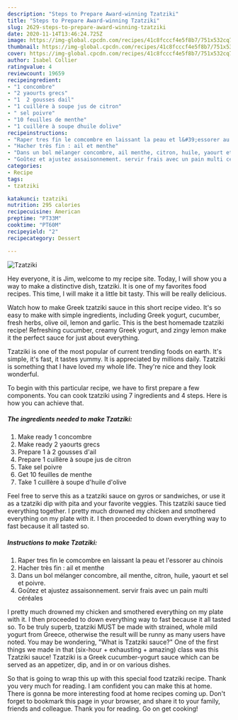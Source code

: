 ```yaml
---
description: "Steps to Prepare Award-winning Tzatziki"
title: "Steps to Prepare Award-winning Tzatziki"
slug: 2629-steps-to-prepare-award-winning-tzatziki
date: 2020-11-14T13:46:24.725Z
image: https://img-global.cpcdn.com/recipes/41c8fcccf4e5f8b7/751x532cq70/tzatziki-photo-principale-de-la-recette.jpg
thumbnail: https://img-global.cpcdn.com/recipes/41c8fcccf4e5f8b7/751x532cq70/tzatziki-photo-principale-de-la-recette.jpg
cover: https://img-global.cpcdn.com/recipes/41c8fcccf4e5f8b7/751x532cq70/tzatziki-photo-principale-de-la-recette.jpg
author: Isabel Collier
ratingvalue: 4
reviewcount: 19659
recipeingredient:
- "1 concombre"
- "2 yaourts grecs"
- "1  2 gousses dail"
- "1 cuillère à soupe jus de citron"
- " sel poivre"
- "10 feuilles de menthe"
- "1 cuillère à soupe dhuile dolive"
recipeinstructions:
- "Raper tres fin le comcombre en laissant la peau et l&#39;essorer au chinois"
- "Hacher très fin : ail et menthe"
- "Dans un bol mélanger concombre, ail menthe, citron, huile, yaourt et sel et poivre."
- "Goûtez et ajustez assaisonnement. servir frais avec un pain multi céréales"
categories:
- Recipe
tags:
- tzatziki

katakunci: tzatziki 
nutrition: 295 calories
recipecuisine: American
preptime: "PT33M"
cooktime: "PT60M"
recipeyield: "2"
recipecategory: Dessert

---
```



![Tzatziki](https://img-global.cpcdn.com/recipes/41c8fcccf4e5f8b7/751x532cq70/tzatziki-photo-principale-de-la-recette.jpg)

Hey everyone, it is Jim, welcome to my recipe site. Today, I will show you a way to make a distinctive dish, tzatziki. It is one of my favorites food recipes. This time, I will make it a little bit tasty. This will be really delicious.

Watch how to make Greek tzatziki sauce in this short recipe video. It&#39;s so easy to make with simple ingredients, including Greek yogurt, cucumber, fresh herbs, olive oil, lemon and garlic. This is the best homemade tzatziki recipe! Refreshing cucumber, creamy Greek yogurt, and zingy lemon make it the perfect sauce for just about everything.

Tzatziki is one of the most popular of current trending foods on earth. It's simple, it's fast, it tastes yummy. It is appreciated by millions daily. Tzatziki is something that I have loved my whole life. They're nice and they look wonderful.


To begin with this particular recipe, we have to first prepare a few components. You can cook tzatziki using 7 ingredients and 4 steps. Here is how you can achieve that.

<!--inarticleads1-->

##### The ingredients needed to make Tzatziki:

1. Make ready 1 concombre
1. Make ready 2 yaourts grecs
1. Prepare 1 à 2 gousses d&#39;ail
1. Prepare 1 cuillère à soupe jus de citron
1. Take  sel poivre
1. Get 10 feuilles de menthe
1. Take 1 cuillère à soupe d&#39;huile d&#39;olive


Feel free to serve this as a tzatziki sauce on gyros or sandwiches, or use it as a tzatziki dip with pita and your favorite veggies. This tzatziki sauce tied everything together. I pretty much drowned my chicken and smothered everything on my plate with it. I then proceeded to down everything way to fast because it all tasted so. 

<!--inarticleads2-->

##### Instructions to make Tzatziki:

1. Raper tres fin le comcombre en laissant la peau et l&#39;essorer au chinois
1. Hacher très fin : ail et menthe
1. Dans un bol mélanger concombre, ail menthe, citron, huile, yaourt et sel et poivre.
1. Goûtez et ajustez assaisonnement. servir frais avec un pain multi céréales


I pretty much drowned my chicken and smothered everything on my plate with it. I then proceeded to down everything way to fast because it all tasted so. To be truly superb, tzatziki MUST be made with strained, whole mild yogurt from Greece, otherwise the result will be runny as many users have noted. You may be wondering, &#34;What is Tzatziki sauce?&#34; One of the first things we made in that (six-hour + exhausting + amazing) class was this Tzatziki sauce! Tzatziki is a Greek cucumber-yogurt sauce which can be served as an appetizer, dip, and in or on various dishes. 

So that is going to wrap this up with this special food tzatziki recipe. Thank you very much for reading. I am confident you can make this at home. There is gonna be more interesting food at home recipes coming up. Don't forget to bookmark this page in your browser, and share it to your family, friends and colleague. Thank you for reading. Go on get cooking!
